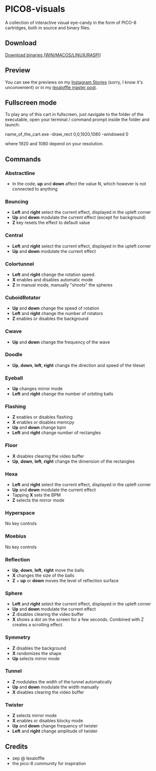 # PICO8-visuals

A collection of interactive visual eye-candy in the form of PICO-8 cartridges, both in source and binary files.

## Download 

<a href="https://github.com/Merutochan/PICO8-visuals/releases/">Download binaries (WIN/MACOS/LINUX/RASPI)</a>

## Preview
You can see the previews on my <a href="https://www.instagram.com/s/aGlnaGxpZ2h0OjE3OTU1MTg5NzM2MzI0OTYy">Instagram Stories</a> (sorry, I know it's unconvenient) or in my <a href="https://www.lexaloffle.com/bbs/?tid=37599">lexaloffle master post</a>.

## Fullscreen mode
To play any of this cart in fullscreen, just navigate to the folder of the executable, open your terminal / command prompt inside the folder and launch:

name_of_the_cart.exe -draw_rect 0,0,1920,1080 -windowed 0

where 1920 and 1080 depend on your resolution.

## Commands
### Abstractline

- In the code, **up** and **down** affect the value N, which however is not connected to anything

### Bouncing

- **Left** and **right** select the current effect, displayed in the upleft corner
- **Up** and **down** modulate the current effect (except for background)
- **Z** key resets the effect to default value

### Central

- **Left** and **right** select the current effect, displayed in the upleft corner
- **Up** and **down** modulate the current effect

### Colortunnel

- **Left** and **right** change the rotation speed.
- **X** enables and disables automatic mode
- **Z** in manual mode, manually "shoots" the spheres

### CuboidRotator

- **Up** and **down** change the speed of rotation
- **Left** and **right** change the number of rotators
- **Z** enables or disables the background

### Cwave

- **Up** and **down** change the frequency of the wave

### Doodle

- **Up**, **down**, **left**, **right** change the direction and speed of the tileset

### Eyeball

- **Up** changes mirror mode
- **Left** and **right** change the number of orbiting balls

### Flashing

- **Z** enables or disables flashing
- **X** enables or disables memcpy
- **Up** and **down** change bpm
- **Left** and **right** change number of rectangles

### Floor

- **X** disables clearing the video buffer
- **Up**, **down**, **left**, **right** change the dimension of the rectangles

### Hexa

- **Left** and **right** select the current effect, displayed in the upleft corner
- **Up** and **down** modulate the current effect
- Tapping **X** sets the BPM
- **Z** selects the mirror mode

### Hyperspace
No key controls

### Moebius
No key controls

### Reflection
- **Up**, **down**, **left**, **right** move the balls
- **X** changes the size of the balls
- **Z** + **up** or **down** moves the level of reflection surface

### Sphere
- **Left** and **right** select the current effect, displayed in the upleft corner
- **Up** and **down** modulate the current effect
- **Z** disables clearing the video buffer
- **X** shows a dot on the screen for a few seconds. Combined with Z creates a scrolling effect.

### Symmetry
- **Z** disables the background
- **X** randomizes the shape
- **Up** selects mirror mode

### Tunnel
- **Z** modulates the width of the tunnel automatically
- **Up** and **down** modulate the width manually
- **X** disables clearing the video buffer

### Twister
- **Z** selects mirror mode
- **X** enables or disables blocky mode
- **Up** and **down** change frequency of twister
- **Left** and **right** change amplitude of twister

## Credits
- zep @ lexaloffle
- the pico-8 community for inspiration

